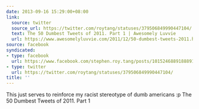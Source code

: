 ```yaml
---
date: 2013-09-16 15:29:00+08:00
link:
  source: twitter
  source_url: https://twitter.com/roytang/statuses/379506849990447104/
  text: The 50 Dumbest Tweets of 2011. Part 1 | Awesomely Luvvie
  url: https://www.awesomelyluvvie.com/2011/12/50-dumbest-tweets-2011.html
source: facebook
syndicated:
- type: facebook
  url: https://www.facebook.com/stephen.roy.tang/posts/10152468891888912
- type: twitter
  url: https://twitter.com/roytang/statuses/379506849990447104/
title: ''
---
```


This just serves to reinforce my racist stereotype of dumb americans :p The 50 Dumbest Tweets of 2011. Part 1